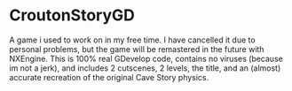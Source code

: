 # CroutonStoryGD
A game i used to work on in my free time.
I have cancelled it due to personal problems, but the game will be remastered in the future with NXEngine.
This is 100% real GDevelop code, contains no viruses (because im not a jerk), and includes 2 cutscenes, 2 levels, the title, and an (almost) accurate recreation of the original Cave Story physics.

